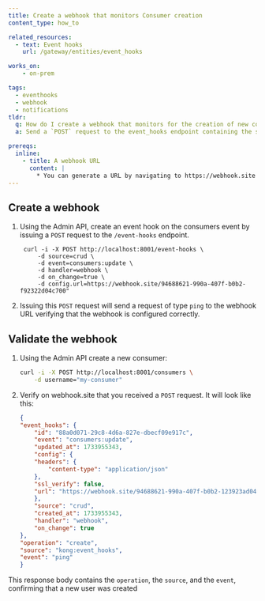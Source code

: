 ```yaml
---
title: Create a webhook that monitors Consumer creation
content_type: how_to

related_resources:
  - text: Event hooks
    url: /gateway/entities/event_hooks

works_on:
    - on-prem

tags:
  - eventhooks
  - webhook
  - notifications
tldr: 
  q: How do I create a webhook that monitors for the creation of new consumers?
  a: Send a `POST` request to the event_hooks endpoint containing the source, event, template and URL for your webhook. 

prereqs:
  inline:
    - title: A webhook URL
      content: |
        * You can generate a URL by navigating to https://webhook.site and copying the free URL.
---
```



## Create a webhook

1. Using the Admin API, create an event hook on the consumers event by issuing a `POST` request to the `/event-hooks` endpoint.

        curl -i -X POST http://localhost:8001/event-hooks \
            -d source=crud \
            -d event=consumers:update \
            -d handler=webhook \
            -d on_change=true \
            -d config.url=https://webhook.site/94688621-990a-407f-b0b2-f92322d04c700"

2. Issuing this `POST` request will send a request of type `ping` to the webhook URL verifying that the webhook is configured correctly.



## Validate the webhook


1. Using the Admin API create a new consumer: 

    ```sh
    curl -i -X POST http://localhost:8001/consumers \
        -d username="my-consumer"
    ```
2. Verify on webhook.site that you received a `POST` request. It will look like this: 

    ```json
    {
    "event_hooks": {
        "id": "88a0d071-29c8-4d6a-827e-dbecf09e917c",
        "event": "consumers:update",
        "updated_at": 1733955343,
        "config": {
        "headers": {
            "content-type": "application/json"
        },
        "ssl_verify": false,
        "url": "https://webhook.site/94688621-990a-407f-b0b2-123923ad04c700"
        },
        "source": "crud",
        "created_at": 1733955343,
        "handler": "webhook",
        "on_change": true
    },
    "operation": "create",
    "source": "kong:event_hooks",
    "event": "ping"
    }
    ```

This response body contains the `operation`, the `source`, and the `event`, confirming that a new user was created 